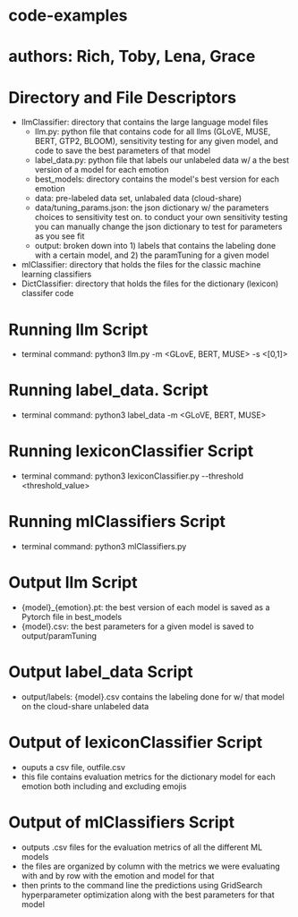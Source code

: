 
# code-examples

# authors: Rich, Toby, Lena, Grace

# Directory and File Descriptors
- llmClassifier: directory that contains the large language model files
    - llm.py: python file that contains code for all llms (GLoVE, MUSE, BERT, GTP2, BLOOM), sensitivity testing for any given model, and code to save the best parameters of that model
    - label_data.py: python file that labels our unlabeled data w/ a the best version of a model for each emotion
    - best_models: directory contains the model's best version for each emotion
    - data: pre-labeled data set, unlabaled data (cloud-share)
    - data/tuning_params.json: the json dictionary w/ the parameters choices to sensitivity test on. to conduct your own sensitivity testing you can manually change the json dictionary to test for parameters as you see fit
    - output: broken down into 1) labels that contains the labeling done with a certain model, and 2) the paramTuning for a given model
- mlClassifier: directory that holds the files for the classic machine learning classifiers
- DictClassifier: directory that holds the files for the dictionary (lexicon) classifer code

# Running llm Script
- terminal command: python3 llm.py -m <GLovE, BERT, MUSE> -s <[0,1]>

# Running label_data. Script
- terminal command: python3 label_data -m <GLoVE, BERT, MUSE>

# Running  lexiconClassifier Script
- terminal command: python3 lexiconClassifier.py --threshold <threshold_value>

# Running mlClassifiers Script
- terminal command: python3 mlClassifiers.py

# Output llm Script
- {model}_{emotion}.pt: the best version of each model is saved as a Pytorch file in best_models
- {model}.csv: the best parameters for a given model is saved to output/paramTuning

# Output label_data Script
- output/labels: {model}.csv contains the labeling done for w/ that model on the cloud-share unlabeled data

# Output of lexiconClassifier Script
- ouputs a csv file, outfile.csv
- this file contains evaluation metrics for the dictionary model for each emotion both including and excluding emojis

# Output of mlClassifiers Script
- outputs .csv files for the evaluation metrics of all the different ML models
- the files are organized by column with the metrics we were evaluating with and by row with the emotion and model for that
- then prints to the command line the predictions using GridSearch hyperparameter optimization along with the best parameters for that model
